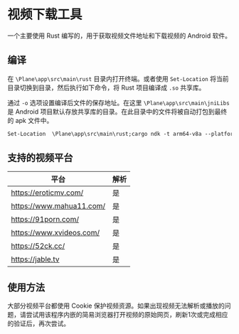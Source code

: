 # 视频下载工具

一个主要使用 Rust 编写的，用于获取视频文件地址和下载视频的 Android 软件。

## 编译

在 `\Plane\app\src\main\rust` 目录内打开终端。或者使用 `Set-Location` 将当前目录切换到目录，然后执行如下命令，将 Rust 项目编译成 `.so` 共享库。

通过 `-o` 选项设置编译后文件的保存地址。在这里 `\Plane\app\src\main\jniLibs` 是 Android 项目默认存放共享库的目录。在此目录中的文件将被自动打包到最终的 apk 文件中。

```ps
Set-Location  \Plane\app\src\main\rust;cargo ndk -t arm64-v8a --platform 31 -o \Plane\app\src\main\jniLibs build --release
```

## 支持的视频平台

|平台|解析|
|---|---|
|https://eroticmv.com/|是|
|https://www.mahua11.com/|是|
|https://91porn.com/|是|
|https://www.xvideos.com/|是|
|https://52ck.cc/|是|
|https://jable.tv|是|

## 使用方法

大部分视频平台都使用 Cookie 保护视频资源。如果出现视频无法解析或播放的问题，请尝试用该程序内嵌的简易浏览器打开视频的原始网页，刷新1次或完成相应的验证后，再次尝试。